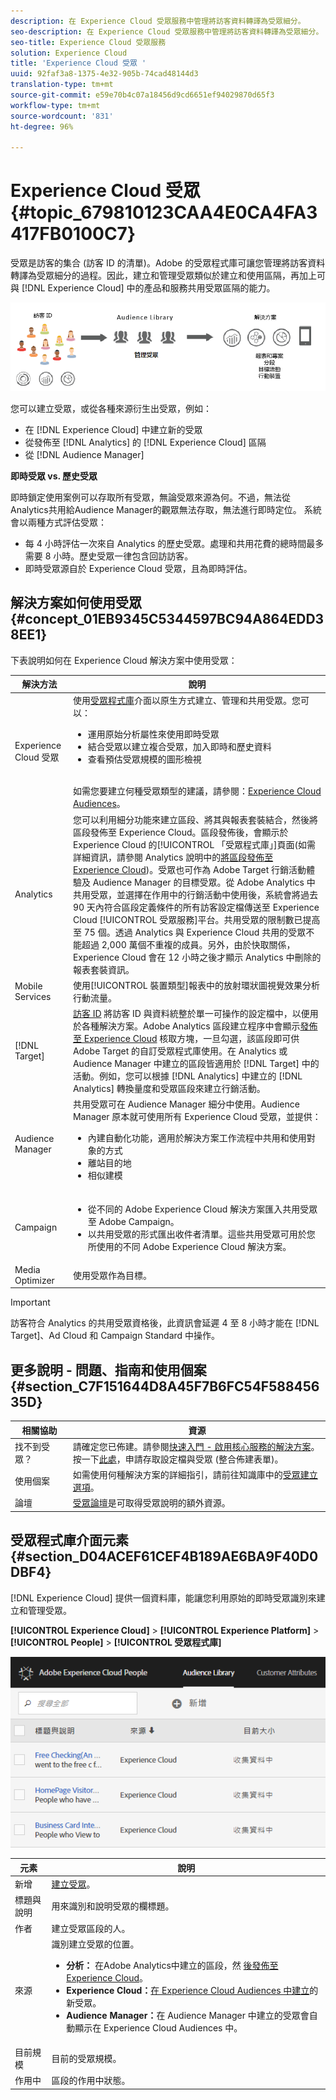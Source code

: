 ```yaml
---
description: 在 Experience Cloud 受眾服務中管理將訪客資料轉譯為受眾細分。
seo-description: 在 Experience Cloud 受眾服務中管理將訪客資料轉譯為受眾細分。
seo-title: Experience Cloud 受眾服務
solution: Experience Cloud
title: 'Experience Cloud 受眾 '
uuid: 92faf3a8-1375-4e32-905b-74cad48144d3
translation-type: tm+mt
source-git-commit: e59e70b4c07a18456d9cd6651ef94029870d65f3
workflow-type: tm+mt
source-wordcount: '831'
ht-degree: 96%

---
```



# Experience Cloud 受眾{#topic_679810123CAA4E0CA4FA3417FB0100C7}

受眾是訪客的集合 (訪客 ID 的清單)。Adobe 的受眾程式庫可讓您管理將訪客資料轉譯為受眾細分的過程。因此，建立和管理受眾類似於建立和使用區隔，再加上可與 [!DNL Experience Cloud] 中的產品和服務共用受眾區隔的能力。

![](assets/audiences.png)

您可以建立受眾，或從各種來源衍生出受眾，例如：

* 在 [!DNL Experience Cloud] 中建立新的受眾
* 從發佈至 [!DNL Analytics] 的 [!DNL Experience Cloud] 區隔
* 從 [!DNL Audience Manager]

**即時受眾 vs. 歷史受眾**

即時鎖定使用案例可以存取所有受眾，無論受眾來源為何。不過，無法從Analytics共用給Audience Manager的觀眾無法存取，無法進行即時定位。 系統會以兩種方式評估受眾：

* 每 4 小時評估一次來自 Analytics 的歷史受眾。處理和共用花費的總時間最多需要 8 小時。歷史受眾一律包含回訪訪客。
* 即時受眾源自於 Experience Cloud 受眾，且為即時評估。

## 解決方案如何使用受眾 {#concept_01EB9345C5344597BC94A864EDD38EE1}

下表說明如何在 Experience Cloud 解決方案中使用受眾：

| 解決方法 | 說明 |
|--- |--- |
| Experience Cloud 受眾 | 使用[受眾程式庫](../audience-library/audience-library.md)介面以原生方式建立、管理和共用受眾。您可以：<ul><li>運用原始分析屬性來使用即時受眾</li><li>結合受眾以建立複合受眾，加入即時和歷史資料</li><li>查看預估受眾規模的圖形檢視</li></ul><br>如需您要建立何種受眾類型的建議，請參閱：[Experience Cloud Audiences](https://helpx.adobe.com/tw/marketing-cloud-core/kb/People/Audience-Creation-Options.html)。 |
| Analytics | 您可以利用細分功能來建立區段、將其與報表套裝結合，然後將區段發佈至 Experience Cloud。區段發佈後，會顯示於 Experience Cloud 的[!UICONTROL 「受眾程式庫」]頁面(如需詳細資訊，請參閱 Analytics 說明中的[將區段發佈至 Experience Cloud](https://docs.adobe.com/content/help/zh-Hant/analytics/components/segmentation/segmentation-workflow/seg-publish.html))。受眾也可作為 Adobe Target 行銷活動體驗及 Audience Manager 的目標受眾。從 Adobe Analytics 中共用受眾，並選擇在作用中的行銷活動中使用後，系統會將過去 90 天內符合區段定義條件的所有訪客設定檔傳送至 Experience Cloud [!UICONTROL 受眾服務]平台。共用受眾的限制數已提高至 75 個。透過 Analytics 與 Experience Cloud 共用的受眾不能超過 2,000 萬個不重複的成員。另外，由於快取關係，Experience Cloud 會在 12 小時之後才顯示 Analytics 中刪除的報表套裝資訊。 |
| Mobile Services | 使用[!UICONTROL 裝置類型]報表中的放射環狀圖視覺效果分析行動流量。 |
| [!DNL Target] | [訪客 ID](https://docs.adobe.com/content/help/zh-Hant/id-service/using/home.html) 將訪客 ID 與資料統整於單一可操作的設定檔中，以便用於各種解決方案。Adobe Analytics 區段建立程序中會顯示[發佈至 Experience Cloud](../audience-library/audience-library.md) 核取方塊，一旦勾選，該區段即可供 Adobe Target 的自訂受眾程式庫使用。在 Analytics 或 Audience Manager 中建立的區段皆適用於 [!DNL Target] 中的活動。例如，您可以根據 [!DNL Analytics] 中建立的 [!DNL Analytics] 轉換量度和受眾區段來建立行銷活動。 |
| Audience Manager | 共用受眾可在 Audience Manager 細分中使用。Audience Manager 原本就可使用所有 Experience Cloud 受眾，並提供：<ul><li>內建自動化功能，適用於解決方案工作流程中共用和使用對象的方式</li><li>離站目的地</li><li>相似建模</li></ul> |
| Campaign | <ul><li>從不同的 Adobe Experience Cloud 解決方案匯入共用受眾至 Adobe Campaign。</li><li>以共用受眾的形式匯出收件者清單。這些共用受眾可用於您所使用的不同 Adobe Experience Cloud 解決方案。</li></ul> |
| Media Optimizer | 使用受眾作為目標。 |

>[!IMPORTANT]
>
>訪客符合 Analytics 的共用受眾資格後，此資訊會延遲 4 至 8 小時才能在 [!DNL Target]、Ad Cloud 和 Campaign Standard 中操作。

## 更多說明 - 問題、指南和使用個案 {#section_C7F151644D8A45F7B6FC54F58845635D}

| 相關協助 | 資源 |
|--- |--- |
| 找不到受眾？ | 請確定您已佈建。請參閱[快速入門 - 啟用核心服務的解決方案](../core-services/core-services.md)。<br>按一下[此處](https://www.adobe.com/go/audiences)，申請存取設定檔與受眾 (整合佈建表單)。 |
| 使用個案 | 如需使用何種解決方案的詳細指引，請前往知識庫中的[受眾建立選項](https://helpx.adobe.com/tw/marketing-cloud-core/kb/People/Audience-Creation-Options.html)。 |
| 論壇 | [受眾論壇](https://forums.adobe.com/community/experience-cloud/platform/core-services/people-service/audiences)是可取得受眾說明的額外資源。 |

## 受眾程式庫介面元素 {#section_D04ACEF61CEF4B189AE6BA9F40D0DBF4}

[!DNL Experience Cloud] 提供一個資料庫，能讓您利用原始的即時受眾識別來建立和管理受眾。

**[!UICONTROL Experience Cloud]** > **[!UICONTROL Experience Platform]** > **[!UICONTROL People]** > **[!UICONTROL 受眾程式庫]**

![](assets/audience_library.png)

| 元素 | 說明 |
|--- |--- |
| 新增 | [建立受眾](../audience-library/audience-library.md)。 |
| 標題與說明 | 用來識別和說明受眾的欄標題。 |
| 作者 | 建立受眾區段的人。 |
| 來源 | 識別建立受眾的位置。<ul><li>**分析：** 在Adobe Analytics中建立的區段，然 [後發佈至Experience Cloud](../audience-library/audience-library.md)。</li><li>**Experience Cloud：**[在 Experience Cloud Audiences 中建立](../audience-library/audience-library.md)的新受眾。</li><li>**Audience Manager：**&#x200B;在 Audience Manager 中建立的受眾會自動顯示在 Experience Cloud Audiences 中。</li></ul> |
| 目前規模 | 目前的受眾規模。 |
| 作用中 | 區段的作用中狀態。 |
